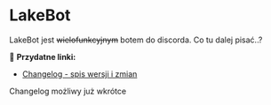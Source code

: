 # LakeBot
LakeBot jest ~~wielofunkcyjnym~~ botem do discorda.
Co tu dalej pisać..?

🌴 **Przydatne linki:**
 * [Changelog - spis wersji i zmian](https://github.com/maxcom1/LakeBot/blob/main/CHANGELOG.md)

Changelog możliwy już wkrótce 
